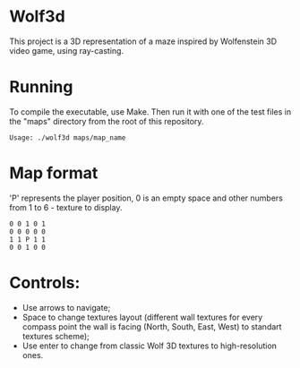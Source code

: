 # Wolf3d
This project is a 3D representation of a maze inspired by Wolfenstein 3D video game, using ray-casting.

# Running
To compile the executable, use Make. Then run it with one of the test files in the "maps" directory from the root of this repository.
```
Usage: ./wolf3d maps/map_name
```
# Map format
'P' represents the player position, 0 is an empty space and other numbers from 1 to 6 - texture to display.

```
0 0 1 0 1
0 0 0 0 0
1 1 P 1 1
0 0 1 0 0
```

# Controls:
- Use arrows to navigate;
- Space to change textures layout (different wall textures for every compass point the wall is facing (North, South, East, West)
to standart textures scheme);
- Use enter to change from classic Wolf 3D textures to high-resolution ones.
